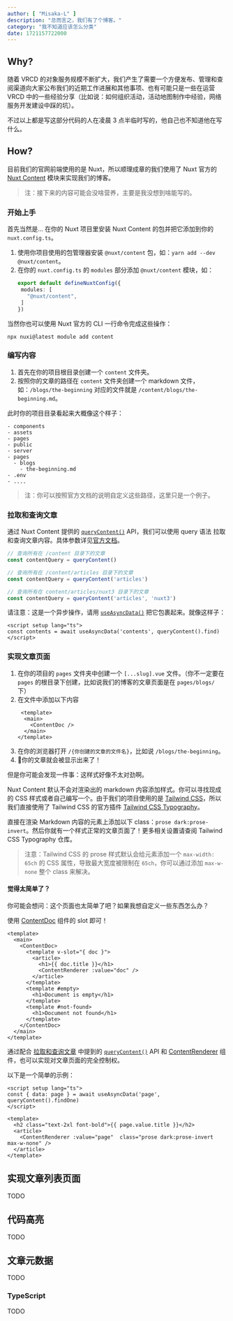 ```yaml
---
author: [ "Misaka-L" ]
description: "总而言之，我们有了个博客。"
category: "我不知道应该怎么分类"
date: 1721157722000
---
```


## Why?

随着 VRCD 的对象服务规模不断扩大，我们产生了需要一个方便发布、管理和查阅渠道向大家公布我们的近期工作进展和其他事项、也有可能只是一些在运营 VRCD 中的一些经验分享（比如说：如何组织活动，活动地图制作中经验，网络服务开发建设中踩的坑）。

不过以上都是写这部分代码的人在凌晨 3 点半临时写的，他自己也不知道他在写什么。

## How?

目前我们的官网前端使用的是 Nuxt，所以顺理成章的我们使用了 Nuxt 官方的 [Nuxt Content](https://content.nuxt.com/) 模块来实现我们的博客。

> 注：接下来的内容可能会没啥营养，主要是我没想到啥能写的。

### 开始上手

首先当然是... 在你的 Nuxt 项目里安装 Nuxt Content 的包并把它添加到你的 `nuxt.config.ts`。

1. 使用你项目使用的包管理器安装 `@nuxt/content` 包，如：`yarn add --dev @nuxt/content`。
2. 在你的 `nuxt.config.ts` 的 `modules` 部分添加 `@nuxt/content` 模块，如：
   ```ts
   export default defineNuxtConfig({
    modules: [
      "@nuxt/content",
    ]
   })
   ```

当然你也可以使用 Nuxt 官方的 CLI 一行命令完成这些操作：

```shell
npx nuxi@latest module add content
```

### 编写内容

1. 首先在你的项目根目录创建一个 `content` 文件夹。
2. 按照你的文章的路径在 `content` 文件夹创建一个 markdown 文件，如：`/blogs/the-beginning` 对应的文件就是 `/content/blogs/the-beginning.md`。

此时你的项目目录看起来大概像这个样子：

```
- components
- assets
- pages
- public
- server
- pages
  - blogs
    - the-beginning.md
- .env
- ....
```

> 注：你可以按照官方文档的说明自定义这些路径，这里只是一个例子。

### 拉取和查询文章

通过 Nuxt Content 提供的 [`queryContent()`](https://content.nuxt.com/composables/query-content) API，我们可以使用 query 语法  拉取和查询文章内容。具体参数详见[官方文档](https://content.nuxt.com/composables/query-content#query-builder)。

```ts
// 查询所有在 /content 目录下的文章
const contentQuery = queryContent()

// 查询所有在 /content/articles 目录下的文章
const contentQuery = queryContent('articles')

// 查询所有在 content/articles/nuxt3 目录下的文章
const contentQuery = queryContent('articles', 'nuxt3')
```

请注意：这是一个异步操作，请用 [`useAsyncData()`](https://nuxt.com/docs/api/composables/use-async-data) 把它包裹起来。就像这样子：

```vue
<script setup lang="ts">
const contents = await useAsyncData('contents', queryContent().find)
</script>
```

### 实现文章页面

1. 在你的项目的 `pages` 文件夹中创建一个 `[...slug].vue` 文件。（你不一定要在 `pages` 的根目录下创建，比如说我们的博客的文章页面是在 `pages/blogs/` 下）
2. 在文件中添加以下内容
   ```vue
    <template>
     <main>
       <ContentDoc />
     </main>
   </template>
   ```
3. 在你的浏览器打开 `/{你创建的文章的文件名}`，比如说 `/blogs/the-beginning`。
4. 🎉你的文章就会被显示出来了！

但是你可能会发现一件事：这样式好像不太对劲啊。

Nuxt Content 默认不会对渲染出的 markdown 内容添加样式。你可以寻找现成的 CSS 样式或者自己编写一个。由于我们的项目使用的是 [Tailwind CSS](https://tailwindcss.com/)，所以我们直接使用了 Tailwind CSS 的官方插件 [Tailwind CSS Typography](https://github.com/tailwindlabs/tailwindcss-typography)。

直接在渲染 Markdown 内容的元素上添加以下 class：`prose dark:prose-invert`。然后你就有一个样式正常的文章页面了！更多相关设置请查阅 Tailwind CSS Typography 仓库。

> 注意：Tailwind CSS 的 prose 样式默认会给元素添加一个 `max-width: 65ch` 的 CSS 属性，导致最大宽度被限制在 `65ch`，你可以通过添加 `max-w-none` 整个 class 来解决。

#### 觉得太简单了？

你可能会想问：这个页面也太简单了吧？如果我想自定义一些东西怎么办？

使用 [ContentDoc](https://content.nuxt.com/components/content-doc) 组件的 slot 即可！

```vue
<template>
  <main>
    <ContentDoc>
      <template v-slot="{ doc }">
        <article>
          <h1>{{ doc.title }}</h1>
          <ContentRenderer :value="doc" />
        </article>
      </template>
      <template #empty>
        <h1>Document is empty</h1>
      </template>
      <template #not-found>
        <h1>Document not found</h1>
      </template>
    </ContentDoc>
  </main>
</template>
```

通过配合 [拉取和查询文章](#拉取和查询文章) 中提到的 [`queryContent()`](https://content.nuxt.com/composables/query-content) API 和 [ContentRenderer](https://content.nuxt.com/components/content-renderer) 组件，也可以实现对文章页面的完全控制权。

以下是一个简单的示例：

```vue
<script setup lang="ts">
const { data: page } = await useAsyncData('page', queryContent().findOne)
</script>

<template>
  <h2 class="text-2xl font-bold">{{ page.value.title }}</h2>
  <article>
    <ContentRenderer :value="page"  class="prose dark:prose-invert max-w-none" />
  </article>
</template>
```

## 实现文章列表页面

TODO

## 代码高亮

TODO

## 文章元数据

TODO

### TypeScript

TODO